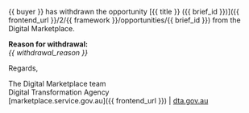 {{ buyer }} has withdrawn the opportunity [{{ title }} ({{ brief_id }})]({{ frontend_url }}/2/{{ framework }}/opportunities/{{ brief_id }}) from the Digital Marketplace.  
  
**Reason for withdrawal:**  
<em>{{ withdrawal_reason }}</em>  
  
Regards,  
  
The Digital Marketplace team  
Digital Transformation Agency  
[marketplace.service.gov.au]({{ frontend_url }}) | [dta.gov.au](https://dta.gov.au)